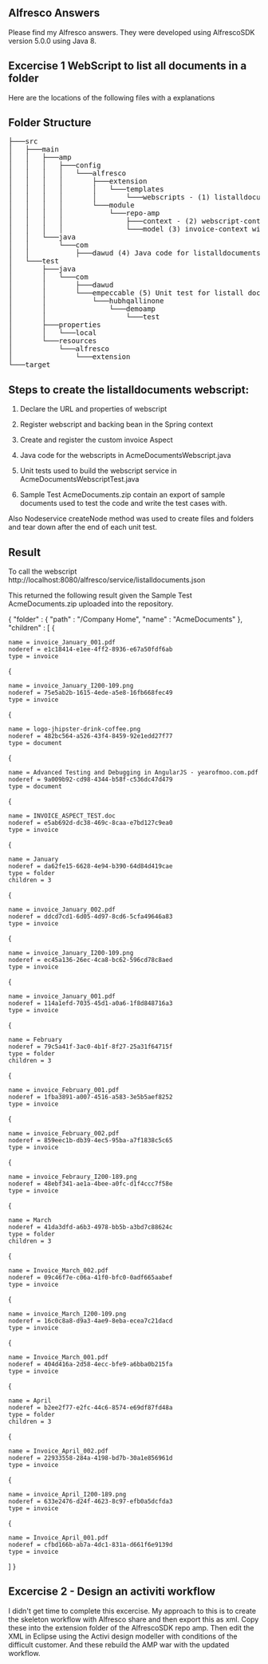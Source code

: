## Alfresco Answers

Please find my Alfresco answers. They were developed using AlfrescoSDK version 5.0.0 using Java 8. 

## Excercise 1 WebScript to list all documents in a folder

Here are the locations of the following files with a explanations

## Folder Structure

<pre>
├───src
│   ├───main
│   │   ├───amp
│   │   │   ├───config
│   │   │   │   └───alfresco
│   │   │   │       ├───extension
│   │   │   │       │   └───templates
│   │   │   │       │       └───webscripts - (1) listalldocuments webscript
│   │   │   │       └───module
│   │   │   │           └───repo-amp
│   │   │   │               ├───context - (2) webscript-content with webscript and java-backing bean registration
│   │   │   │               └───model (3) invoice-context with custom Aspect declaration
│   │   └───java
│   │       └───com
│   │           ├───dawud (4) Java code for listalldocuments webscript
│   └───test
│       ├───java
│       │   └───com
│       │       ├───dawud
│       │       └───empeccable (5) Unit test for listall document webscript
│       │           └───hubhqallinone
│       │               └───demoamp
│       │                   └───test
│       ├───properties
│       │   └───local
│       └───resources
│           └───alfresco
│               └───extension
└───target
</pre>

## Steps to create the listalldocuments webscript:
1) Declare the URL and properties of webscript

2) Register webscript and backing bean in the Spring context

3) Create and register the custom invoice Aspect

4) Java code for the webscripts in AcmeDocumentsWebscript.java

5) Unit tests used to build the webscript service in AcmeDocumentsWebscriptTest.java

6) Sample Test AcmeDocuments.zip contain an export of sample documents used to test the code and write the test cases with.

Also Nodeservice createNode method was used to create files and folders and tear down after the end of each unit test.


## Result

To call the webscript http://localhost:8080/alfresco/service/listalldocuments.json

This returned the following result given the Sample Test AcmeDocuments.zip uploaded into the repository.


{
"folder" :
{
"path" : "/Company Home",
"name" : "AcmeDocuments"
},
"children" : [
{

    name = invoice_January_001.pdf
    noderef = e1c18414-e1ee-4ff2-8936-e67a50fdf6ab
    type = invoice

{

    name = invoice_January_I200-109.png
    noderef = 75e5ab2b-1615-4ede-a5e8-16fb668fec49
    type = invoice

{

    name = logo-jhipster-drink-coffee.png
    noderef = 482bc564-a526-43f4-8459-92e1edd27f77
    type = document

{

    name = Advanced Testing and Debugging in AngularJS - yearofmoo.com.pdf
    noderef = 9a009b92-cd98-4344-b58f-c536dc47d479
    type = document

{

    name = INVOICE_ASPECT_TEST.doc
    noderef = e5ab692d-dc38-469c-8caa-e7bd127c9ea0
    type = invoice

{

    name = January
    noderef = da62fe15-6628-4e94-b390-64d84d419cae
    type = folder
    children = 3

{

    name = invoice_January_002.pdf
    noderef = ddcd7cd1-6d05-4d97-8cd6-5cfa49646a83
    type = invoice

{

    name = invoice_January_I200-109.png
    noderef = ec45a136-26ec-4ca8-bc62-596cd78c8aed
    type = invoice

{

    name = invoice_January_001.pdf
    noderef = 114a1efd-7035-45d1-a0a6-1f8d848716a3
    type = invoice

{

    name = February
    noderef = 79c5a41f-3ac0-4b1f-8f27-25a31f64715f
    type = folder
    children = 3

{

    name = invoice_February_001.pdf
    noderef = 1fba3891-a007-4516-a583-3e5b5aef8252
    type = invoice

{

    name = invoice_February_002.pdf
    noderef = 859eec1b-db39-4ec5-95ba-a7f1838c5c65
    type = invoice

{

    name = invoice_Febraury_I200-189.png
    noderef = 48ebf341-ae1a-4bee-a0fc-d1f4ccc7f58e
    type = invoice

{

    name = March
    noderef = 41da3dfd-a6b3-4978-bb5b-a3bd7c88624c
    type = folder
    children = 3

{

    name = Invoice_March_002.pdf
    noderef = 09c46f7e-c06a-41f0-bfc0-0adf665aabef
    type = invoice

{

    name = invoice_March_I200-109.png
    noderef = 16c0c8a8-d9a3-4ae9-8eba-ecea7c21dacd
    type = invoice

{

    name = Invoice_March_001.pdf
    noderef = 404d416a-2d58-4ecc-bfe9-a6bba0b215fa
    type = invoice

{

    name = April
    noderef = b2ee2f77-e2fc-44c6-8574-e69df87fd48a
    type = folder
    children = 3

{

    name = Invoice_April_002.pdf
    noderef = 22933558-284a-4198-bd7b-30a1e856961d
    type = invoice

{

    name = invoice_April_I200-189.png
    noderef = 633e2476-d24f-4623-8c97-efb0a5dcfda3
    type = invoice

{

    name = Invoice_April_001.pdf
    noderef = cfbd166b-ab7a-4dc1-831a-d661f6e9139d
    type = invoice

]
}


## Excercise 2 - Design an activiti workflow

I didn't get time to complete this excercise. 
My approach to this is to create the skeleton workflow with Alfresco share and then export this as xml. 
Copy these into the extension folder of the AlfrescoSDK repo amp. 
Then edit the XML in Eclipse using the Activi design modeller with conditions of the difficult customer.
And these rebuild the AMP war with the updated workflow.
